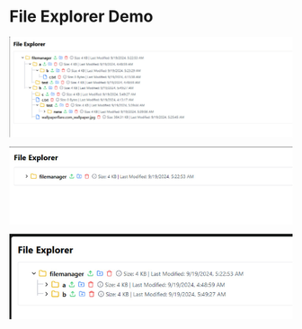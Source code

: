 # File Explorer Demo

![Tree](public/photo_2024-09-20_01-54-11.jpg)

![Collapsable](public/photo_2024-09-20_01-54-06.jpg)

![Dir](public/photo_2024-09-19_05-51-54.jpg)

